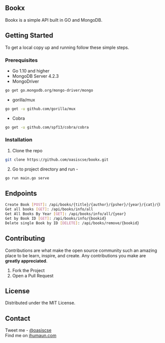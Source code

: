 ## Bookx

Bookx is a simple API built in GO and MongoDB.


## Getting Started

To get a local copy up and running follow these simple steps.

### Prerequisites
* Go 1.10 and higher
* MongoDB Server 4.2.3
* MongoDriver
```sh
go get go.mongodb.org/mongo-driver/mongo
```
* gorilla/mux
```sh
go get -u github.com/gorilla/mux
```
* Cobra
```sh
go get -u github.com/spf13/cobra/cobra
```


### Installation
 
1. Clone the repo
```sh
git clone https://github.com/oasiscse/bookx.git
```
2. Go to project directory and run -
```sh
go run main.go serve
```

## Endpoints
```sh
Create Book [POST]: /api/books/{title}/{author}/{psher}/{year}/{cat}/{bookid}
Get all books [GET]: /api/books/info/all
Get All Books By Year [GET]: /api/books/info/all/{year}
Get by Book ID [GET]: /api/books/info/{bookid}
Delete single Book by ID [DELETE]: /api/books/remove/{bookid}
```
## Contributing

Contributions are what make the open source community such an amazing place to be learn, inspire, and create. Any contributions you make are **greatly appreciated**.

1. Fork the Project
2. Open a Pull Request

## License

Distributed under the MIT License.

## Contact

Tweet me - [@oasiscse](https://twitter.com/oasiscse)  
Find me on [ihumaun.com](http://ihumaun.com)
